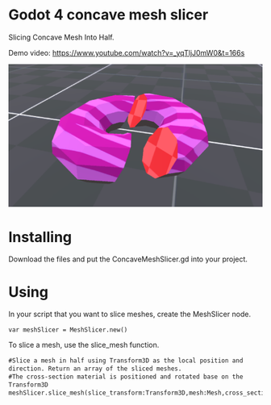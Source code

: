 # Godot 4 concave mesh slicer

Slicing Concave Mesh Into Half.

Demo video: https://www.youtube.com/watch?v=_yqTljJ0mW0&t=166s

![alt text](https://github.com/PiCode9560/Godot-4-Concave-Mesh-Slicer/blob/main/images/Godot%20Mesh%20slicer.png)

# Installing
Download the files and put the ConcaveMeshSlicer.gd into your project.

# Using
In your script that you want to slice meshes, create the MeshSlicer node.

``` gdscript
var meshSlicer = MeshSlicer.new()
```

To slice a mesh, use the slice_mesh function.

``` gdscript
#Slice a mesh in half using Transform3D as the local position and direction. Return an array of the sliced meshes.
#The cross-section material is positioned and rotated base on the Transform3D
meshSlicer.slice_mesh(slice_transform:Transform3D,mesh:Mesh,cross_section_material:Material)
```

